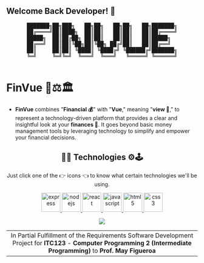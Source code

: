 ## Welcome Back Developer! 👋

<pre align="center">
███████╗██╗███╗   ██╗██╗   ██╗██╗   ██╗███████╗
██╔════╝██║████╗  ██║██║   ██║██║   ██║██╔════╝
█████╗  ██║██╔██╗ ██║██║   ██║██║   ██║█████╗  
██╔══╝  ██║██║╚██╗██║╚██╗ ██╔╝██║   ██║██╔══╝  
██║     ██║██║ ╚████║ ╚████╔╝ ╚██████╔╝███████╗
╚═╝     ╚═╝╚═╝  ╚═══╝  ╚═══╝   ╚═════╝ ╚══════╝
                                                                                                                   
</pre>

# FinVue 💸⚖️🏛
  - **FinVue** combines "**Financial 💰**" with "**Vue**," meaning "**view 👀**," to represent a technology-driven platform that provides a clear and insightful look at your **finances 💼**. It goes beyond basic money management tools by leveraging technology to simplify and empower your financial decisions.


<h2 align="center">👾🚀 Technologies ⚙️🕹️</h2>
<p align="center"> Just click one of the 👉 icons 👈 to know what certain technologies we'll be using. </p>
 <p align="center">
  <a href="https://expressjs.com" target="_blank" rel="noreferrer"> <img src="https://skillicons.dev/icons?i=express" alt="express" width="50" height="50"/> </a>
  <a href="https://nodejs.org" target="_blank" rel="noreferrer"> <img src="https://skillicons.dev/icons?i=nodejs" alt="nodejs" width="50" height="50"/> </a>
  <a href="https://reactjs.org/" target="_blank" rel="noreferrer"> <img src="https://techstack-generator.vercel.app/react-icon.svg" alt="react" width="50" height="50"/> </a>
  <a href="https://developer.mozilla.org/en-US/docs/Web/JavaScript" target="_blank" rel="noreferrer"> <img src="https://skillicons.dev/icons?i=javascript" alt="javascript" width="50" height="50"/> </a> 
<a href="https://www.w3.org/html/" target="_blank" rel="noreferrer"> <img src="https://skillicons.dev/icons?i=html" alt="html5" width="50" height="50"/> </a>
<a href="https://www.w3schools.com/css/" target="_blank" rel="noreferrer"> <img src="https://skillicons.dev/icons?i=css" alt="css3" width="50" height="50"/> </a>
 </p>

  <div align="center">
    <a href="https://github.com/tcker/Fiscal-Harmony" target="_blank">
    <img src="https://img.shields.io/badge/Fiscal_Harmony_Repo-2a6a6d.svg?style=for-the-badge&logo=google-cloud&logoColor=white" target="_blank" />
  </a>
  </div>

|                                                                                      |
|:------------------------------------------------------------------------------------:|
| In Partial Fulfillment of the Requirements Software Development Project for **ITC123** - **Computer Programming 2 (Intermediate Programming)** to **Prof. May Figueroa** |

